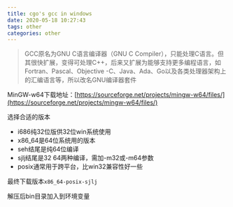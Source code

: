 ```yaml
---
title: cgo's gcc in windows
date: 2020-05-18 10:27:43
tags: other
categories: other
---
```


> GCC原名为GNU C语言编译器（GNU C Compiler），只能处理C语言。但其很快扩展，变得可处理C++，后来又扩展为能够支持更多编程语言，如Fortran、Pascal、Objective -C、Java、Ada、Go以及各类处理器架构上的汇编语言等，所以改名GNU编译器套件

MinGW-w64下载地址：[https://sourceforge.net/projects/mingw-w64/files/](https://sourceforge.net/projects/mingw-w64/files/)

选择合适的版本

- i686纯32位版供32位win系统使用
- x86_64是64位系统用的版本
- seh结尾是纯64位编译
- sjlj结尾是32 64两种编译，需加-m32或-m64参数
- posix通常用于跨平台，比win32兼容性好一些

最终下载版本`x86_64-posix-sjlj`

解压后bin目录加入到环境变量


